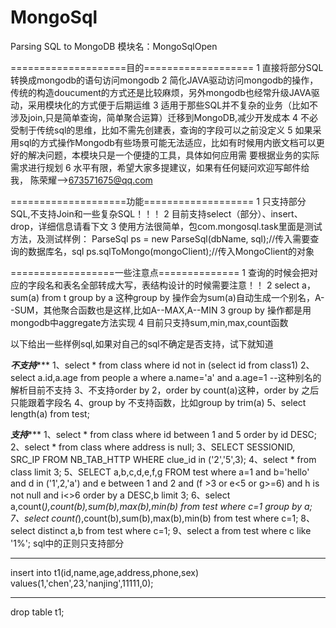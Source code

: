 # MongoSql
Parsing SQL to MongoDB
模块名：MongoSqlOpen

====================目的===================
1 直接将部分SQL转换成mongodb的语句访问mongodb
2 简化JAVA驱动访问mongodb的操作，传统的构造doucument的方式还是比较麻烦，另外mongodb也经常升级JAVA驱动，采用模块化的方式便于后期运维
3 适用于那些SQL并不复杂的业务（比如不涉及join,只是简单查询，简单聚合运算）迁移到MongoDB,减少开发成本
4 不必受制于传统sql的思维，比如不需先创建表，查询的字段可以之前没定义
5 如果采用sql的方式操作Mongodb有些场景可能无法适应，比如有时候用内嵌文档可以更好的解决问题，本模块只是一个便捷的工具，具体如何应用需
  要根据业务的实际需求进行规划
6 水平有限，希望大家多提建议，如果有任何疑问欢迎写邮件给我， 陈荣耀-->673571675@qq.com
  
====================功能===================
1 只支持部分SQL,不支持Join和一些复杂SQL！！！
2 目前支持select（部分）、insert、drop，详细信息请看下文
3 使用方法很简单，包com.mongosql.task里面是测试方法，及测试样例：
  ParseSql ps = new ParseSql(dbName, sql);//传入需要查询的数据库名，sql
  ps.sqlToMongo(mongoClient);//传入MongoClient的对象

==================一些注意点==============
1 查询的时候会把对应的字段名和表名全部转成大写，表结构设计的时候需要注意！！
2 select a，sum(a) from t group by a 这种group by 操作会为sum(a)自动生成一个别名，A--SUM，其他聚合函数也是这样,比如A--MAX,A--MIN
3 group by 操作都是用mongodb中aggregate方法实现
4 目前只支持sum,min,max,count函数

以下给出一些样例sql,如果对自己的sql不确定是否支持，试下就知道 

*****************不支持********************
1、select * from class where id not in (select id from class1)
2、select a.id,a.age from people a where a.name='a' and a.age=1  --这种别名的解析目前不支持 
3、不支持order by 2，order by count(a)这种，order by 之后只能跟着字段名 
4、group by 不支持函数，比如group by trim(a)
5、select length(a) from test; 

*****************支持********************
1、select * from class where id between 1 and 5 order by id DESC;
2、select * from class where address is null; 
3、SELECT SESSIONID, SRC_IP FROM NB_TAB_HTTP WHERE clue_id in ('2','5',3);
4、select * from class limit 3;
5、SELECT a,b,c,d,e,f,g FROM test where a=1 and b='hello' and d in
('1',2,'a') and e between 1 and 2 and (f >3 or e<5 or g>=6) and h is
not null and i<>6 order by a DESC,b limit 3;
6、select a,count(*),count(b),sum(b),max(b),min(b) from test where c=1 group by a;
7、select count(*),count(b),sum(b),max(b),min(b) from test where c=1;
8、select distinct a,b from test where c=1;
9、select a from test where c like '1%';  sql中的正则只支持部分

-------
insert into t1(id,name,age,address,phone,sex) values(1,'chen',23,'nanjing',11111,0);

-------
drop table t1;
